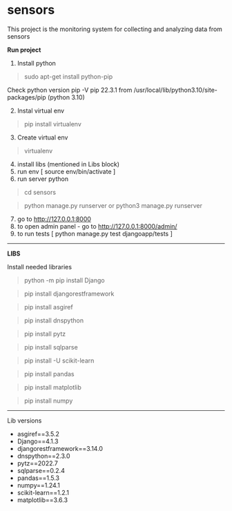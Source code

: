 # sensors

This project is the monitoring system for collecting and analyzing data from sensors 


**Run project**

1. Install python

> sudo apt-get install python-pip

Check python version
pip -V
pip 22.3.1 from /usr/local/lib/python3.10/site-packages/pip (python 3.10)

2. Instal virtual env

> pip install virtualenv

3. Create virtual env
 
> virtualenv <name>
4. install libs (mentioned in Libs block)
5. run env [ source env/bin/activate ]
6. run server python 
> cd sensors 

> python manage.py runserver 
or 
> python3 manage.py runserver 
7. go to http://127.0.0.1:8000
8. to open admin panel - go to http://127.0.0.1:8000/admin/
9. to run tests [ python manage.py test djangoapp/tests ]

-------

**LIBS**

Install needed libraries

> python -m pip install Django

> pip install djangorestframework

> pip install asgiref

> pip install dnspython

> pip install pytz

> pip install sqlparse

> pip install -U scikit-learn

> pip install pandas

> pip install matplotlib

> pip install numpy

----
Lib versions

- asgiref==3.5.2
- Django==4.1.3
- djangorestframework==3.14.0
- dnspython==2.3.0
- pytz==2022.7
- sqlparse==0.2.4
- pandas==1.5.3
- numpy==1.24.1
- scikit-learn==1.2.1
- matplotlib==3.6.3




